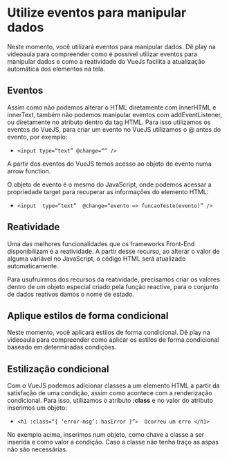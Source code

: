 # Utilize eventos para manipular dados

Neste momento, você utilizará eventos para manipular dados. Dê play na videoaula para compreender como é possível utilizar eventos para manipular dados e como a reatividade do VueJs facilita a atualização automática dos elementos na tela.

## Eventos

Assim como não podemos alterar o HTML diretamente com innerHTML e innerText, também não podemos manipular eventos com addEventListener, ou diretamente no atributo dentro da tag HTML. Para isso utilizamos os eventos do VueJS, para criar um evento no VueJS utilizamos o @ antes do evento, por exemplo:
- `<input type=“text” @change=“” />`

A partir dos eventos do VueJS temos acesso ao objeto de evento numa arrow function. 

O objeto de evento é o mesmo do JavaScript, onde podemos acessar a propriedade target para recuperar as informações do elemento HTML:
- `<input  type=“text”  @change=“evento => funcaoTeste(evento)” />`

## Reatividade

Uma das melhores funcionalidades que os frameworks Front-End disponibilizam é a reatividade. A partir desse recurso, ao alterar o valor de alguma variável no JavaScript, o código HTML será atualizado automaticamente. 

Para usufruirmos dos recursos da reatividade, precisamos criar os valores dentro de um objeto especial criado pela função reactive, para o conjunto de dados reativos damos o nome de estado.

## Aplique estilos de forma condicional

Neste momento, você aplicará estilos de forma condicional. Dê play na videoaula para compreender como aplicar os estilos de forma condicional baseado em determinadas condições.

## Estilização condicional

Com o VueJS podemos adicionar classes a um elemento HTML a partir da satisfação de uma condição, assim como acontece com a renderização condicional. Para isso, utilizamos o atributo **:class** e no valor do atributo inserimos um objeto:
- `<h1 :class=“{ ‘error-msg’: hasError }”>  Ocorreu um erro </h1>`

No exemplo acima, inserimos num objeto, como chave a classe a ser inserida e como valor a condição. Caso a classe não tenha traço as aspas não são necessárias.


